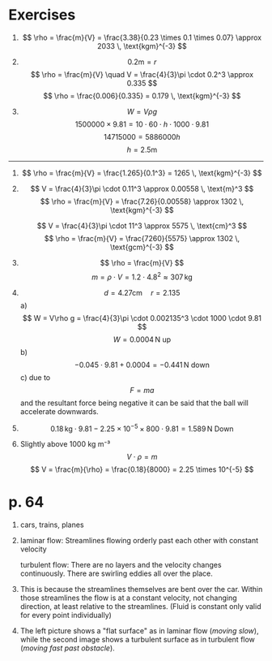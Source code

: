 # Exercises

1.  $$ \rho = \frac{m}{V} = \frac{3.38}{0.23 \times 0.1 \times 0.07} \approx 2033 \, \text{kgm}^{-3} $$

2.  $$ 0.2\text{m} = r $$
    $$ \rho = \frac{m}{V} \quad V = \frac{4}{3}\pi \cdot 0.2^3 \approx 0.335 $$
    $$ \rho = \frac{0.006}{0.335} = 0.179 \, \text{kgm}^{-3} $$

3.  $$ W = V\rho g $$
    $$ 1500000 \times 9.81 = 10 \cdot 60 \cdot h \cdot 1000 \cdot 9.81 $$
    $$ 14715000 = 5886000 h $$
    $$ h = 2.5\text{m} $$

---

1.  $$ \rho = \frac{m}{V} = \frac{1.265}{0.1^3} = 1265 \, \text{kgm}^{-3} $$

2.  $$ V = \frac{4}{3}\pi \cdot 0.11^3 \approx 0.00558 \, \text{m}^3 $$
    $$ \rho = \frac{m}{V} = \frac{7.26}{0.00558} \approx 1302 \, \text{kgm}^{-3} $$

    $$ V = \frac{4}{3}\pi \cdot 11^3 \approx 5575 \, \text{cm}^3 $$
    $$ \rho = \frac{m}{V} = \frac{7260}{5575} \approx 1302 \, \text{gcm}^{-3} $$

3.  $$ \rho = \frac{m}{V} $$
    $$ m = \rho \cdot V = 1.2 \cdot 4.8^2 \approx 307 \, \text{kg} $$

4.  $$ d = 4.27\text{cm} \quad r = 2.135 $$
    a) $$ W = V\rho g = \frac{4}{3}\pi \cdot 0.002135^3 \cdot 1000 \cdot 9.81 $$
       $$ W = 0.0004 \, \text{N up} $$
    b) $$ -0.045 \cdot 9.81 + 0.0004 = -0.441 \, \text{N down} $$
    c) due to $$F=ma$$ and the resultant force being negative it can be said that the ball will accelerate downwards.

5.  $$ 0.18 \, \text{kg} \cdot 9.81 - 2.25 \times 10^{-5} \times 800 \cdot 9.81 = 1.589 \, \text{N Down} $$

6.  Slightly above 1000 kg m⁻³
    $$ V \cdot \rho = m $$
    $$ V = \frac{m}{\rho} = \frac{0.18}{8000} = 2.25 \times 10^{-5} $$

# p. 64

1.  cars, trains, planes

2.  laminar flow: Streamlines flowing orderly past each other with constant velocity

    turbulent flow: There are no layers and the velocity changes continuously. There are swirling eddies all over the place.

3.  This is because the streamlines themselves are bent over the car. Within those streamlines the flow is at a constant velocity, not changing direction, at least relative to the streamlines. (Fluid is constant only valid for every point individually)

4.  The left picture shows a "flat surface" as in laminar flow (*moving slow*), while the second image shows a turbulent surface as in turbulent flow (*moving fast past obstacle*).